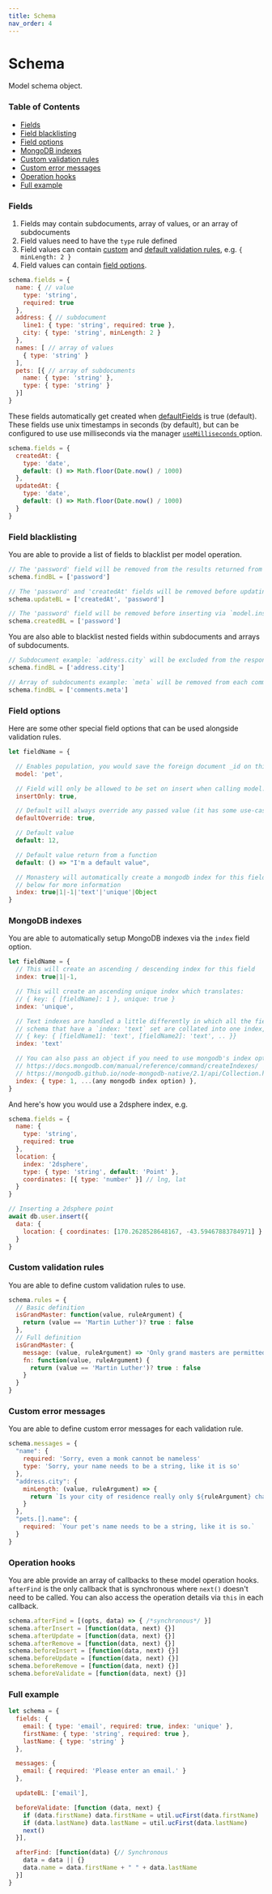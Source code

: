 ```yaml
---
title: Schema
nav_order: 4
---
```


# Schema

Model schema object.

### Table of Contents

- [Fields](#fields)
- [Field blacklisting](#field-blacklisting)
- [Field options](#field-options)
- [MongoDB indexes](#mongodb-indexes)
- [Custom validation rules](#custom-validation-rules)
- [Custom error messages](#custom-error-messages)
- [Operation hooks](#operation-hooks)
- [Full example](#full-example)

### Fields

1. Fields may contain subdocuments, array of values, or an array of subdocuments
2. Field values need to have the `type` rule defined
3. Field values can contain [custom](#custom-validation-rules) and [default validation rules](./rules), e.g. `{ minLength: 2 }`
4. Field values can contain [field options](#field-options).

```js
schema.fields = {
  name: { // value
    type: 'string',
    required: true
  },
  address: { // subdocument
    line1: { type: 'string', required: true },
    city: { type: 'string', minLength: 2 }
  },
  names: [ // array of values
    { type: 'string' }
  ],
  pets: [{ // array of subdocuments
    name: { type: 'string' },
    type: { type: 'string' }
  }]
}
```

These fields automatically get created when [defaultFields](./manager) is true (default). These fields use unix timestamps in seconds (by default), but can be configured to use use milliseconds via the manager [`useMilliseconds` ](./manager) option.

```js
schema.fields = {
  createdAt: {
    type: 'date',
    default: () => Math.floor(Date.now() / 1000)
  },
  updatedAt: {
    type: 'date',
    default: () => Math.floor(Date.now() / 1000)
  }
}
```

### Field blacklisting

You are able to provide a list of fields to blacklist per model operation.

```js
// The 'password' field will be removed from the results returned from `model.find`
schema.findBL = ['password']

// The 'password' and 'createdAt' fields will be removed before updating via `model.update`
schema.updateBL = ['createdAt', 'password']

// The 'password' field will be removed before inserting via `model.insert`
schema.createdBL = ['password']
```

You are also able to blacklist nested fields within subdocuments and arrays of subdocuments.

```js
// Subdocument example: `address.city` will be excluded from the response
schema.findBL = ['address.city']

// Array of subdocuments example: `meta` will be removed from each comment in the array
schema.findBL = ['comments.meta']
```

### Field options

Here are some other special field options that can be used alongside validation rules.

```js
let fieldName = {

  // Enables population, you would save the foreign document _id on this field.
  model: 'pet',

  // Field will only be allowed to be set on insert when calling model.insert
  insertOnly: true,

  // Default will always override any passed value (it has some use-cases)
  defaultOverride: true,

  // Default value
  default: 12,

  // Default value return from a function
  default: () => "I'm a default value",

  // Monastery will automatically create a mongodb index for this field, see "MongoDB indexes"
  // below for more information
  index: true|1|-1|'text'|'unique'|Object
}
```

### MongoDB indexes

You are able to automatically setup MongoDB indexes via the `index` field option.

```js
let fieldName = {
  // This will create an ascending / descending index for this field
  index: true|1|-1,

  // This will create an ascending unique index which translates:
  // { key: { [fieldName]: 1 }, unique: true }
  index: 'unique',

  // Text indexes are handled a little differently in which all the fields on the model
  // schema that have a `index: 'text` set are collated into one index, e.g.
  // { key: { [fieldName1]: 'text', [fieldName2]: 'text', .. }}
  index: 'text'

  // You can also pass an object if you need to use mongodb's index options
  // https://docs.mongodb.com/manual/reference/command/createIndexes/
  // https://mongodb.github.io/node-mongodb-native/2.1/api/Collection.html#createIndexes
  index: { type: 1, ...(any mongodb index option) },
}
```

And here's how you would use a 2dsphere index, e.g.

```js
schema.fields = {
  name: {
    type: 'string',
    required: true
  },
  location: {
    index: '2dsphere',
    type: { type: 'string', default: 'Point' },
    coordinates: [{ type: 'number' }] // lng, lat
  }
}

// Inserting a 2dsphere point
await db.user.insert({
  data: {
    location: { coordinates: [170.2628528648167, -43.59467883784971] }
  }
}
```


### Custom validation rules

You are able to define custom validation rules to use.

```js
schema.rules = {
  // Basic definition
  isGrandMaster: function(value, ruleArgument) {
    return (value == 'Martin Luther')? true : false
  },
  // Full definition
  isGrandMaster: {
    message: (value, ruleArgument) => 'Only grand masters are permitted'
    fn: function(value, ruleArgument) {
      return (value == 'Martin Luther')? true : false
    }
  }
}
```

### Custom error messages

You are able to define custom error messages for each validation rule.

```js
schema.messages = {
  "name": {
    required: 'Sorry, even a monk cannot be nameless'
    type: 'Sorry, your name needs to be a string, like it is so'
  },
  "address.city": {
    minLength: (value, ruleArgument) => {
      return `Is your city of residence really only ${ruleArgument} characters long?`
    }
  },
  "pets.[].name": {
    required: `Your pet's name needs to be a string, like it is so.`
  }
}
```

### Operation hooks

You are able provide an array of callbacks to these model operation hooks. `afterFind` is the only callback that is synchronous where `next()` doesn't need to be called. You can also access the operation details via `this` in each callback.

```js
schema.afterFind = [(opts, data) => { /*synchronous*/ }]
schema.afterInsert = [function(data, next) {}]
schema.afterUpdate = [function(data, next) {}]
schema.afterRemove = [function(data, next) {}]
schema.beforeInsert = [function(data, next) {}]
schema.beforeUpdate = [function(data, next) {}]
schema.beforeRemove = [function(data, next) {}]
schema.beforeValidate = [function(data, next) {}]
```

### Full example

```js
let schema = {
  fields: {
    email: { type: 'email', required: true, index: 'unique' },
    firstName: { type: 'string', required: true },
    lastName: { type: 'string' }
  },

  messages: {
    email: { required: 'Please enter an email.' }
  },

  updateBL: ['email'],

  beforeValidate: [function (data, next) {
    if (data.firstName) data.firstName = util.ucFirst(data.firstName)
    if (data.lastName) data.lastName = util.ucFirst(data.lastName)
    next()
  }],

  afterFind: [function(data) {// Synchronous
    data = data || {}
    data.name = data.firstName + " " + data.lastName
  }]
}

```
